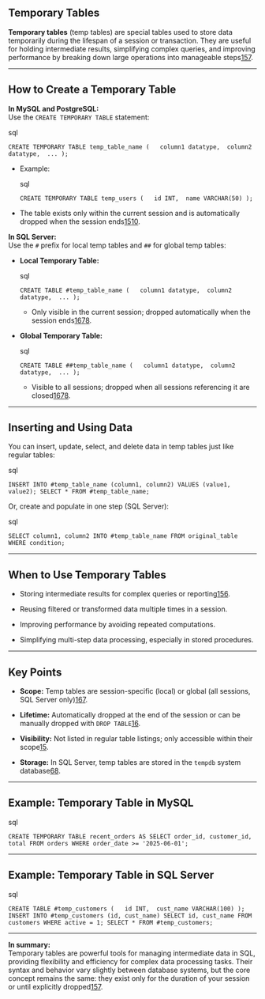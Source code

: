## Temporary Tables
**Temporary tables** (temp tables) are special tables used to store data temporarily during the lifespan of a session or transaction. They are useful for holding intermediate results, simplifying complex queries, and improving performance by breaking down large operations into manageable steps[1](https://www.tutorialspoint.com/sql/sql-temporary-tables.htm)[5](https://milvus.io/ai-quick-reference/how-do-you-create-a-temporary-table-in-sql)[7](https://www.databasestar.com/sql-temp-table/).

---

## How to Create a Temporary Table

**In MySQL and PostgreSQL:**  
Use the `CREATE TEMPORARY TABLE` statement:

sql

`CREATE TEMPORARY TABLE temp_table_name (   column1 datatype,  column2 datatype,  ... );`

- Example:
    
    sql
    
    `CREATE TEMPORARY TABLE temp_users (   id INT,  name VARCHAR(50) );`
    
- The table exists only within the current session and is automatically dropped when the session ends[1](https://www.tutorialspoint.com/sql/sql-temporary-tables.htm)[5](https://milvus.io/ai-quick-reference/how-do-you-create-a-temporary-table-in-sql)[10](https://dev.mysql.com/doc/refman/8.4/en/create-temporary-table.html).
    

**In SQL Server:**  
Use the `#` prefix for local temp tables and `##` for global temp tables:

- **Local Temporary Table:**
    
    sql
    
    `CREATE TABLE #temp_table_name (   column1 datatype,  column2 datatype,  ... );`
    
    - Only visible in the current session; dropped automatically when the session ends[1](https://www.tutorialspoint.com/sql/sql-temporary-tables.htm)[6](https://www.dbvis.com/thetable/sql-server-temp-table-mechanism-complete-guide/)[7](https://www.databasestar.com/sql-temp-table/)[8](https://www.c-sharpcorner.com/article/sql-temporary-tables-syntax-types-and-usage/).
        
- **Global Temporary Table:**
    
    sql
    
    `CREATE TABLE ##temp_table_name (   column1 datatype,  column2 datatype,  ... );`
    
    - Visible to all sessions; dropped when all sessions referencing it are closed[1](https://www.tutorialspoint.com/sql/sql-temporary-tables.htm)[6](https://www.dbvis.com/thetable/sql-server-temp-table-mechanism-complete-guide/)[7](https://www.databasestar.com/sql-temp-table/)[8](https://www.c-sharpcorner.com/article/sql-temporary-tables-syntax-types-and-usage/).
        

---

## Inserting and Using Data

You can insert, update, select, and delete data in temp tables just like regular tables:

sql

`INSERT INTO #temp_table_name (column1, column2) VALUES (value1, value2); SELECT * FROM #temp_table_name;`

Or, create and populate in one step (SQL Server):

sql

`SELECT column1, column2 INTO #temp_table_name FROM original_table WHERE condition;`

---

## When to Use Temporary Tables

- Storing intermediate results for complex queries or reporting[1](https://www.tutorialspoint.com/sql/sql-temporary-tables.htm)[5](https://milvus.io/ai-quick-reference/how-do-you-create-a-temporary-table-in-sql)[6](https://www.dbvis.com/thetable/sql-server-temp-table-mechanism-complete-guide/).
    
- Reusing filtered or transformed data multiple times in a session.
    
- Improving performance by avoiding repeated computations.
    
- Simplifying multi-step data processing, especially in stored procedures.
    

---

## Key Points

- **Scope:** Temp tables are session-specific (local) or global (all sessions, SQL Server only)[1](https://www.tutorialspoint.com/sql/sql-temporary-tables.htm)[6](https://www.dbvis.com/thetable/sql-server-temp-table-mechanism-complete-guide/)[7](https://www.databasestar.com/sql-temp-table/).
    
- **Lifetime:** Automatically dropped at the end of the session or can be manually dropped with `DROP TABLE`[1](https://www.tutorialspoint.com/sql/sql-temporary-tables.htm)[6](https://www.dbvis.com/thetable/sql-server-temp-table-mechanism-complete-guide/).
    
- **Visibility:** Not listed in regular table listings; only accessible within their scope[1](https://www.tutorialspoint.com/sql/sql-temporary-tables.htm)[5](https://milvus.io/ai-quick-reference/how-do-you-create-a-temporary-table-in-sql).
    
- **Storage:** In SQL Server, temp tables are stored in the `tempdb` system database[6](https://www.dbvis.com/thetable/sql-server-temp-table-mechanism-complete-guide/)[8](https://www.c-sharpcorner.com/article/sql-temporary-tables-syntax-types-and-usage/).
    

---

## Example: Temporary Table in MySQL

sql

`CREATE TEMPORARY TABLE recent_orders AS SELECT order_id, customer_id, total FROM orders WHERE order_date >= '2025-06-01';`

---

## Example: Temporary Table in SQL Server

sql

`CREATE TABLE #temp_customers (   id INT,  cust_name VARCHAR(100) ); INSERT INTO #temp_customers (id, cust_name) SELECT id, cust_name FROM customers WHERE active = 1; SELECT * FROM #temp_customers;`

---

**In summary:**  
Temporary tables are powerful tools for managing intermediate data in SQL, providing flexibility and efficiency for complex data processing tasks. Their syntax and behavior vary slightly between database systems, but the core concept remains the same: they exist only for the duration of your session or until explicitly dropped[1](https://www.tutorialspoint.com/sql/sql-temporary-tables.htm)[5](https://milvus.io/ai-quick-reference/how-do-you-create-a-temporary-table-in-sql)[7](https://www.databasestar.com/sql-temp-table/).